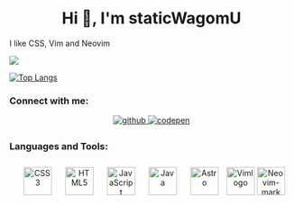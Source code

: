 <h1 align="center">Hi 👋, I'm staticWagomU</h1>
<p>I like CSS, Vim and Neovim</p>

![](https://github-profile-summary-cards.vercel.app/api/cards/profile-details?username=staticWagomU&theme=vue)

[![Top Langs](https://github-readme-stats.vercel.app/api/top-langs/?username=staticWagomU)](https://github.com/anuraghazra/github-readme-stats)

<h3 align="left">Connect with me:</h3>
<div align="center">
<a href="https://github.com/staticWagomU" target="_blank">
<img src=https://img.shields.io/badge/github-%2324292e.svg?&style=for-the-badge&logo=github&logoColor=white alt=github style="margin-bottom: 5px;" />
</a>
<a href="https://codepen.com/statictowa" target="_blank">
<img src=https://img.shields.io/badge/codepen-%23131417.svg?&style=for-the-badge&logo=codepen&logoColor=white alt=codepen style="margin-bottom: 5px;" />
</a>  
</div>  

<h3 align="left">Languages and Tools:</h3>
<p align="center"> 
<a href="https://www.w3schools.com/css/" target="_blank"><img style="margin: 10px" src="https://profilinator.rishav.dev/skills-assets/css3-original-wordmark.svg" alt="CSS3" height="50" /></a>  
<a href="https://en.wikipedia.org/wiki/HTML5" target="_blank"><img style="margin: 10px" src="https://profilinator.rishav.dev/skills-assets/html5-original-wordmark.svg" alt="HTML5" height="50" /></a>  
<a href="https://www.javascript.com/" target="_blank"><img style="margin: 10px" src="https://profilinator.rishav.dev/skills-assets/javascript-original.svg" alt="JavaScript" height="50" /></a>  
<a href="https://www.java.com/" target="_blank"><img style="margin: 10px" src="https://profilinator.rishav.dev/skills-assets/java-original-wordmark.svg" alt="Java" height="50" /></a>  
<a href="https://www.astro.build/" target="_blank"><img style="margin: 10px" src="https://profilinator.rishav.dev/skills-assets/astro.svg" alt="Astro" height="50" /></a>  
<a title="User:D0ktorz, GPL &lt;http://www.gnu.org/licenses/gpl.html&gt;, via Wikimedia Commons" href="https://commons.wikimedia.org/wiki/File:Vimlogo.svg"><img height="50" alt="Vimlogo" src="https://upload.wikimedia.org/wikipedia/commons/thumb/9/9f/Vimlogo.svg/512px-Vimlogo.svg.png"></a>
<a title="Jason Long, neovim, CC BY 3.0 &lt;https://creativecommons.org/licenses/by/3.0&gt;, via Wikimedia Commons" href="https://commons.wikimedia.org/wiki/File:Neovim-mark.svg"><img height="50" alt="Neovim-mark" src="https://upload.wikimedia.org/wikipedia/commons/thumb/3/3a/Neovim-mark.svg/256px-Neovim-mark.svg.png"></a>
</p>
